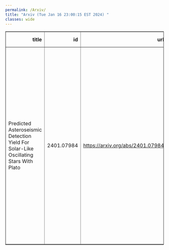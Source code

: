 ```yaml
---
permalink: /Arxiv/
title: "Arxiv (Tue Jan 16 23:00:15 EST 2024) "
classes: wide
---
```

<table border="1" class="dataframe">
  <thead>
    <tr style="text-align: right;">
      <th>title</th>
      <th>id</th>
      <th>url</th>
      <th>authors</th>
      <th>Local Authors</th>
    </tr>
  </thead>
  <tbody>
    <tr>
      <td>Predicted Asteroseismic Detection Yield For Solar-Like Oscillating Stars   With Plato</td>
      <td>2401.07984</td>
      <td><a href="https://arxiv.org/abs/2401.07984" target="_blank">https://arxiv.org/abs/2401.07984</a></td>
      <td>M. J. Goupil, C. Catala, R. Samadi, K. Belkacem, R. M. Ouazzani, D. R. Reese, T. Appourchaux, S. Mathur, J. Cabrera, A. Börner, C. Paproth, N. Moedas, K. Verma, Y. Lebreton, M. Deal, J. Ballot, W. J. Chaplin, J. Christensen-Dalsgaard, M. Cunha, A. F. Lanza, A. Miglio, T. Morel, A. Serenelli, B. Mosser, O. Creevey, A. Moya, R. A. Garcia, M. B. Nielsen, E. Hatt</td>
      <td>Smita Mathur</td>
    </tr>
  </tbody>
</table>